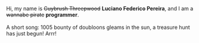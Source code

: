 Hi, my name is ~~Guybrush Threepwood~~ **Luciano Federico Pereira**, and I am a ~~wannabe pirate~~ **programmer**.<br><br>A short song: 1005 bounty of doubloons gleams in the sun, a treasure hunt has just begun! Arrr!
